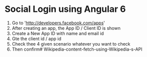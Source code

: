 # Social Login using Angular 6
1. Go to 'http://developers.facebook.com/apps' 
2. After creating an app, the App ID / Client ID is shown
3. Create a New App ID with name and email id
4. Gte the client id / app id
5. Check thee 4 given scenario whatever you want to check
6. Then confirm# Wikipedia-content-fetch-using-Wikipedia-s-API
